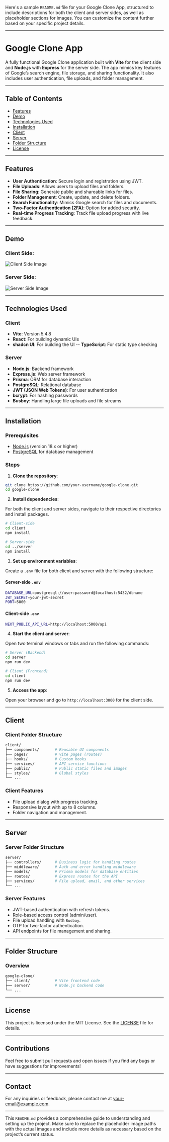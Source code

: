 Here's a sample `README.md` file for your Google Clone App, structured to include descriptions for both the client and server sides, as well as placeholder sections for images. You can customize the content further based on your specific project details.

---

# Google Clone App

A fully functional Google Clone application built with **Vite** for the client side and **Node.js** with **Express** for the server side. The app mimics key features of Google’s search engine, file storage, and sharing functionality. It also includes user authentication, file uploads, and folder management.

---

## Table of Contents

- [Features](#features)
- [Demo](#demo)
- [Technologies Used](#technologies-used)
- [Installation](#installation)
- [Client](#client)
- [Server](#server)
- [Folder Structure](#folder-structure)
- [License](#license)

---

## Features

- **User Authentication**: Secure login and registration using JWT.
- **File Uploads**: Allows users to upload files and folders.
- **File Sharing**: Generate public and shareable links for files.
- **Folder Management**: Create, update, and delete folders.
- **Search Functionality**: Mimics Google search for files and documents.
- **Two-Factor Authentication (2FA)**: Option for added security.
- **Real-time Progress Tracking**: Track file upload progress with live feedback.

---

## Demo

### Client Side:

![Client Side Image](path-to-client-side-image.png)

### Server Side:

![Server Side Image](path-to-server-side-image.png)

---

## Technologies Used

### Client

- **Vite**: Version 5.4.8
- **React**: For building dynamic UIs
- **shadcn UI**: For building the UI
-- **TypeScript**: For static type checking

### Server

- **Node.js**: Backend framework
- **Express.js**: Web server framework
- **Prisma**: ORM for database interaction
- **PostgreSQL**: Relational database
- **JWT (JSON Web Tokens)**: For user authentication
- **bcrypt**: For hashing passwords
- **Busboy**: Handling large file uploads and file streams

---

## Installation

### Prerequisites

- [Node.js](https://nodejs.org/en/) (version 18.x or higher)
- [PostgreSQL](https://www.postgresql.org/) for database management

### Steps

1. **Clone the repository**:

```bash
git clone https://github.com/your-username/google-clone.git
cd google-clone
```

2. **Install dependencies**:

For both the client and server sides, navigate to their respective directories and install packages.

```bash
# Client-side
cd client
npm install

# Server-side
cd ../server
npm install
```

3. **Set up environment variables**:

Create a `.env` file for both client and server with the following structure:

#### Server-side `.env`

```bash
DATABASE_URL=postgresql://user:password@localhost:5432/dbname
JWT_SECRET=your-jwt-secret
PORT=5000
```

#### Client-side `.env`

```bash
NEXT_PUBLIC_API_URL=http://localhost:5000/api
```

4. **Start the client and server**:

Open two terminal windows or tabs and run the following commands:

```bash
# Server (Backend)
cd server
npm run dev

# Client (Frontend)
cd client
npm run dev
```

5. **Access the app**:

Open your browser and go to `http://localhost:3000` for the client side.

---

## Client

### Client Folder Structure

```bash
client/
├── components/       # Reusable UI components
├── pages/            # Vite pages (routes)
├── hooks/            # Custom hooks
├── services/         # API service functions
├── public/           # Public static files and images
├── styles/           # Global styles
└── ...
```

### Client Features

- File upload dialog with progress tracking.
- Responsive layout with up to 8 columns.
- Folder navigation and management.

---

## Server

### Server Folder Structure

```bash
server/
├── controllers/      # Business logic for handling routes
├── middleware/       # Auth and error handling middleware
├── models/           # Prisma models for database entities
├── routes/           # Express routes for the API
├── services/         # File upload, email, and other services
└── ...
```

### Server Features

- JWT-based authentication with refresh tokens.
- Role-based access control (admin/user).
- File upload handling with `Busboy`.
- OTP for two-factor authentication.
- API endpoints for file management and sharing.

---

## Folder Structure

### Overview

```bash
google-clone/
├── client/           # Vite frontend code
├── server/           # Node.js backend code
└── ...
```

---

## License

This project is licensed under the MIT License. See the [LICENSE](LICENSE) file for details.

---

## Contributions

Feel free to submit pull requests and open issues if you find any bugs or have suggestions for improvements!

---

## Contact

For any inquiries or feedback, please contact me at [your-email@example.com](mailto:your-email@example.com).

---

This `README.md` provides a comprehensive guide to understanding and setting up the project. Make sure to replace the placeholder image paths with the actual images and include more details as necessary based on the project’s current status.
